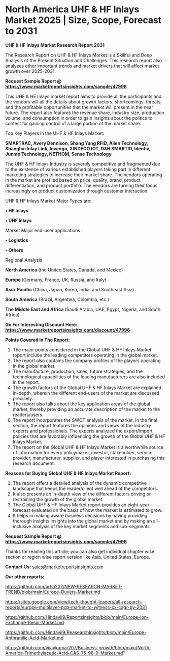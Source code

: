 # North America UHF & HF Inlays Market 2025 | Size, Scope, Forecast to 2031

<strong>UHF & HF Inlays Market Research Report 2031</strong>

The Research Report on UHF & HF Inlays Market is a Skillful and Deep Analysis of the Present Situation and Challenges. This research report also analyzes other important trends and market drivers that will affect market growth over 2025-2031.

<strong>Request Sample Report @ <a href=https://www.marketreportsinsights.com/sample/47996>https://www.marketreportsinsights.com/sample/47996</a></strong>

This UHF & HF Inlays market report aims to provide all the participants and the vendors will all the details about growth factors, shortcomings, threats, and the profitable opportunities that the market will present in the near future. The report also features the revenue share, industry size, production volume, and consumption in order to gain insights about the politics to contest for gaining control of a large portion of the market share.

Top Key Players in the UHF & HF Inlays Market:

<strong>SMARTRAC, Avery Dennison, Shang Yang RFID, Alien Technology, Shanghai Inlay Link, Invengo, XINDECO IOT, D&H SMARTID, Identiv, Junmp Technology, NETHOM, Sense Technology</strong>

The UHF & HF Inlays Industry is severely competitive and fragmented due to the existence of various established players taking part in different marketing strategies to increase their market share. The vendors operating in the market are profiled based on price, quality, brand, product differentiation, and product portfolio. The vendors are turning their focus increasingly on product customization through customer interaction.

UHF & HF Inlays Market Major Types are:

<strong>•  HF Inlays

•  UHF Inlays</strong>

Market Major end-user applications :

<strong>•  Logistics

•  Others</strong>

Regional Analysis

</u><strong><b>North America</b></strong> (the United States, Canada, and Mexico)

<strong><b>Europe </b></strong>(Germany, France, UK, Russia, and Italy)

<strong><b>Asia-Pacific</b></strong> (China, Japan, Korea, India, and Southeast Asia)

<strong><b>South America</b></strong> (Brazil, Argentina, Colombia, etc.)

<strong><b>The Middle East and Africa</b></strong> (Saudi Arabia, UAE, Egypt, Nigeria, and South Africa)

<strong>Go For Interesting Discount Here: <a href=https://www.marketreportsinsights.com/discount/47996>https://www.marketreportsinsights.com/discount/47996</a></strong>

<strong>Points Covered in The Report:</strong>
<ol>
  <li>The major points considered in the Global UHF & HF Inlays Market report include the leading competitors operating in the global market.</li>
  <li>The report also contains the company profiles of the players operating in the global market.</li>
  <li>The manufacture, production, sales, future strategies, and the technological capabilities of the leading manufacturers are also included in the report.</li>
  <li>The growth factors of the Global UHF & HF Inlays Market are explained in-depth, wherein the different end-users of the market are discussed precisely.</li>
  <li>The report also talks about the key application areas of the global market, thereby providing an accurate description of the market to the readers/users.</li>
  <li>The report incorporates the SWOT analysis of the market. In the final section, the report features the opinions and views of the industry experts and professionals. The experts analyzed the export/import policies that are favorably influencing the growth of the Global UHF & HF Inlays Market.</li>
  <li>The report on the Global UHF & HF Inlays Market is a worthwhile source of information for every policymaker, investor, stakeholder, service provider, manufacturer, supplier, and player interested in purchasing this research document.</li>
</ol>
<strong>Reasons for Buying Global UHF & HF Inlays Market Report:</strong>

<ol>
  <li>The report offers a detailed analysis of the dynamic competitive landscape that keeps the reader/client well ahead of the competitors.</li>
  <li>It also presents an in-depth view of the different factors driving or restraining the growth of the global market.</li>
  <li>The Global UHF & HF Inlays Market report provides an eight-year forecast evaluated on the basis of how the market is estimated to grow.</li>
  <li>It helps in making aware business decisions by having providing thorough insights insights into the global market and by making an all-inclusive analysis of the key market segments and sub-segments.</li>
</ol>
<strong>Request Sample Report @ <a href=https://www.marketreportsinsights.com/sample/47996>https://www.marketreportsinsights.com/sample/47996</a></strong>


Thanks for reading this article; you can also get individual chapter wise section or region wise report version like Asia, United States, Europe.

<strong>Contact Us:</strong>
sales@marketreportsinsights.com

<strong>Our other reports:</strong>

<a href=https://github.com/arha237/NEW-RESEARCH-MARKET-TREND/blob/main/Europe-Duvets-Market.md>https://github.com/arha237/NEW-RESEARCH-MARKET-TREND/blob/main/Europe-Duvets-Market.md</a>

<a href=https://sites.google.com/view/tech-thought-leaders/all-research-reports/europe-multilayer-pcb-market-to-witness-xx-cagr-by-2031>https://sites.google.com/view/tech-thought-leaders/all-research-reports/europe-multilayer-pcb-market-to-witness-xx-cagr-by-2031</a>

<a href=https://github.com/Hindavii9/Reportsinsights/blob/main/Europe-Ion-Exchange-Resin-Market.md>https://github.com/Hindavii9/Reportsinsights/blob/main/Europe-Ion-Exchange-Resin-Market.md</a>

<a href=https://github.com/Hindavii9/ReasearchInsights/blob/main/Europe-Anthranilic-Acid-Market.md>https://github.com/Hindavii9/ReasearchInsights/blob/main/Europe-Anthranilic-Acid-Market.md</a>

<a href=https://github.com/vijaykumar207/Business-growth/blob/main/North-America-Trimethylacetic-Acid-CAS-75-98-9-Market.md>https://github.com/vijaykumar207/Business-growth/blob/main/North-America-Trimethylacetic-Acid-CAS-75-98-9-Market.md</a>"

